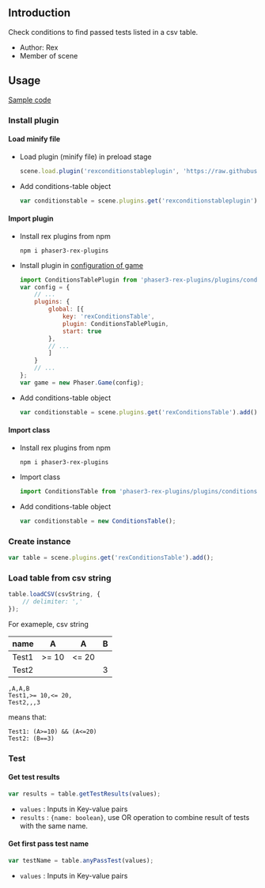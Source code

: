 ## Introduction

Check conditions to find passed tests listed in a csv table.

- Author: Rex
- Member of scene

## Usage

[Sample code](https://github.com/rexrainbow/phaser3-rex-notes/tree/master/examples/conditions-table)

### Install plugin

#### Load minify file

- Load plugin (minify file) in preload stage
    ```javascript
    scene.load.plugin('rexconditionstableplugin', 'https://raw.githubusercontent.com/rexrainbow/phaser3-rex-notes/master/dist/rexconditionstableplugin.min.js', true);
    ```
- Add conditions-table object
    ```javascript
    var conditionstable = scene.plugins.get('rexconditionstableplugin').add();
    ```

#### Import plugin

- Install rex plugins from npm
    ```
    npm i phaser3-rex-plugins
    ```
- Install plugin in [configuration of game](game.md#configuration)
    ```javascript
    import ConditionsTablePlugin from 'phaser3-rex-plugins/plugins/conditionstable-plugin.js';
    var config = {
        // ...
        plugins: {
            global: [{
                key: 'rexConditionsTable',
                plugin: ConditionsTablePlugin,
                start: true
            },
            // ...
            ]
        }
        // ...
    };
    var game = new Phaser.Game(config);
    ```
- Add conditions-table object
    ```javascript
    var conditionstable = scene.plugins.get('rexConditionsTable').add();
    ```

#### Import class

- Install rex plugins from npm
    ```
    npm i phaser3-rex-plugins
    ```
- Import class
    ```javascript
    import ConditionsTable from 'phaser3-rex-plugins/plugins/conditionstable.js';
    ```
- Add conditions-table object
    ```javascript
    var conditionstable = new ConditionsTable();
    ```

### Create instance

```javascript
var table = scene.plugins.get('rexConditionsTable').add();
```

### Load table from csv string

```javascript
table.loadCSV(csvString, {
    // delimiter: ','
});
```

For exameple, csv string

|name |A    |A    |B |
|-----|-----|-----|--|
|Test1|>= 10|<= 20|  |
|Test2|     |     |3 |

```raw
,A,A,B
Test1,>= 10,<= 20,
Test2,,,3
```

means that:

```raw
Test1: (A>=10) && (A<=20)
Test2: (B==3)
```

### Test

#### Get test results

```javascript
var results = table.getTestResults(values);
```

- `values` : Inputs in Key-value pairs
- `results` : `{name: boolean}`, use OR operation to combine result of tests with the same name.

#### Get first pass test name

```javascript
var testName = table.anyPassTest(values);
```

- `values` : Inputs in Key-value pairs
